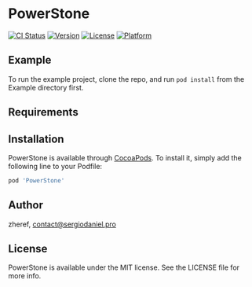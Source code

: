 # PowerStone

[![CI Status](https://img.shields.io/travis/zheref/PowerStone.svg?style=flat)](https://travis-ci.org/zheref/PowerStone)
[![Version](https://img.shields.io/cocoapods/v/PowerStone.svg?style=flat)](https://cocoapods.org/pods/PowerStone)
[![License](https://img.shields.io/cocoapods/l/PowerStone.svg?style=flat)](https://cocoapods.org/pods/PowerStone)
[![Platform](https://img.shields.io/cocoapods/p/PowerStone.svg?style=flat)](https://cocoapods.org/pods/PowerStone)

## Example

To run the example project, clone the repo, and run `pod install` from the Example directory first.

## Requirements

## Installation

PowerStone is available through [CocoaPods](https://cocoapods.org). To install
it, simply add the following line to your Podfile:

```ruby
pod 'PowerStone'
```

## Author

zheref, contact@sergiodaniel.pro

## License

PowerStone is available under the MIT license. See the LICENSE file for more info.
